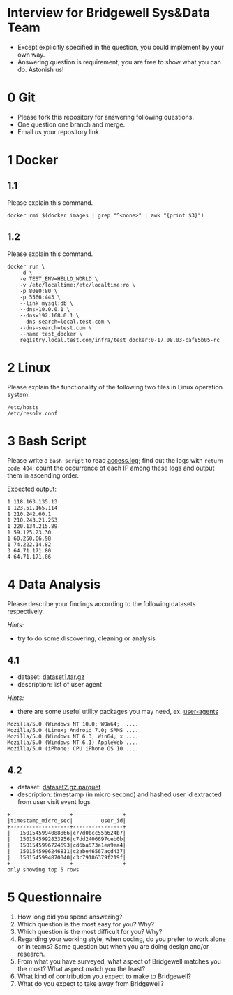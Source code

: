 Interview for Bridgewell Sys&Data Team
=====================================

* Except explicitly specified in the question, you could implement by your own way.
* Answering question is requirement; you are free to show what you can do. Astonish us!

# 0 Git

- Please fork this repository for answering following questions.
- One question one branch and merge.
- Email us your repository link.

# 1 Docker

## 1.1
Please explain this command.
```
docker rmi $(docker images | grep "^<none>" | awk "{print $3}")
```

## 1.2
Please explain this command.
```
docker run \
	-d \
	-e TEST_ENV=HELLO_WORLD \
	-v /etc/localtime:/etc/localtime:ro \
	-p 8080:80 \
	-p 5566:443 \
	--link mysql:db \
	--dns=10.0.0.1 \
	--dns=192.168.0.1 \
	--dns-search=local.test.com \
	--dns-search=test.com \
	--name test_docker \
	registry.local.test.com/infra/test_docker:0-17.08.03-caf85b05-rc
```

# 2 Linux
Please explain the functionality of the following two files in Linux operation system.
```
/etc/hosts
/etc/resolv.conf
```

# 3 Bash Script
Please write a `bash script` to read [access.log](access.log);
find out the logs with `return code 404`;
count the occurrence of each IP among these logs and output them in ascending order.

Expected output:
```
1 118.163.135.13
1 123.51.165.114
1 210.242.60.1
1 210.243.21.253
1 220.134.215.89
1 59.125.23.30
1 60.250.66.98
1 74.222.14.82
3 64.71.171.80
4 64.71.171.86
```

# 4 Data Analysis

Please describe your findings according to the following datasets respectively.

*Hints:*
* try to do some discovering, cleaning or analysis

## 4.1

* dataset: [dataset1.tar.gz](dataset1.tar.gz)
* description: list of user agent

*Hints:*
* there are some useful utility packages you may need, ex. [user-agents](https://pypi.python.org/pypi/user-agents)

```
Mozilla/5.0 (Windows NT 10.0; WOW64;  ....
Mozilla/5.0 (Linux; Android 7.0; SAMS ....
Mozilla/5.0 (Windows NT 6.3; Win64; x ....
Mozilla/5.0 (Windows NT 6.1) AppleWeb ....
Mozilla/5.0 (iPhone; CPU iPhone OS 10 ....
```

## 4.2

* dataset: [dataset2.gz.parquet](dataset2.gz.parquet)
* description: timestamp (in micro second) and hashed user id extracted from user visit event logs

```
+-------------------+----------------+
|timestamp_micro_sec|         user_id|
+-------------------+----------------+
|   1501545994088866|c77d0bcc55b624b7|
|   1501545992833956|c7dd2406697ceb0b|
|   1501545996724693|cd6ba573a1ea9ea4|
|   1501545996246811|c2abe46567acd437|
|   1501545994870040|c3c79186379f219f|
+-------------------+----------------+
only showing top 5 rows
```

# 5 Questionnaire

1. How long did you spend answering?
2. Which question is the most easy for you? Why?
3. Which question is the most difficult for you? Why?
4. Regarding your working style, when coding, do you prefer to work alone or in teams? Same question but when you are doing design and/or research. 
5. From what you have surveyed, what aspect of Bridgewell matches you the most? What aspect match you the least?
6. What kind of contribution you expect to make to Bridgewell?
7. What do you expect to take away from Bridgewell?
